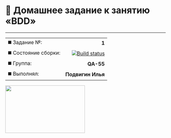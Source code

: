 
#  :page_facing_up: Домашнее задание к занятию «BDD»
---

<div class="README">

<div class="Left">

|||
|:--------|--------:|
| :black_medium_square: Задание №: | **1** |
| :black_medium_square: Состояние сборки: | [![Build status](https://ci.appveyor.com/api/projects/status/6hsu3nggojfxse55/branch/main?svg=true)](https://ci.appveyor.com/project/Elias-Grail/bdd/branch/main)|
|:black_medium_square: Группа: | **QA-55** |
| :black_medium_square: Выполнял: | **Подвигин Илья** |

</div>

<div class="right">
    <img src="https://media.tenor.com/VrzXhtoSwcsAAAAd/hacker-typing.gif" width="250" height="150">
</div>

</div>